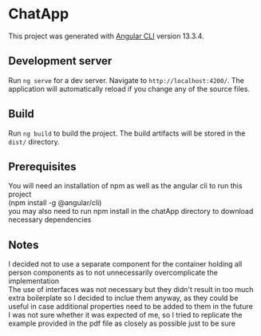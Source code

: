 # ChatApp

This project was generated with [Angular CLI](https://github.com/angular/angular-cli) version 13.3.4.

## Development server

Run `ng serve` for a dev server. Navigate to `http://localhost:4200/`. The application will automatically reload if you change any of the source files.


## Build

Run `ng build` to build the project. The build artifacts will be stored in the `dist/` directory.

## Prerequisites

You will need an installation of npm as well as the angular cli to run this project  
(npm install -g @angular/cli)  
you may also need to run npm install in the chatApp directory to download necessary dependencies  

## Notes  

I decided not to use a separate component for the container holding all person components as to not unnecessarily overcomplicate the implementation  
The use of interfaces was not necessary but they didn't result in too much extra boilerplate so I decided to inclue them anyway, as they could be useful in case additional properties need to be added to them in the future  
I was not sure whether it was expected of me, so I tried to replicate the example provided in the pdf file as closely as possible just to be sure  


